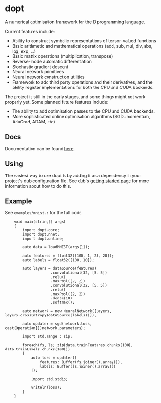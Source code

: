 dopt
====

A numerical optimisation framework for the D programming language.

Current features include:

* Ability to construct symbolic representations of tensor-valued functions
* Basic arithmetic and mathematical operations (add, sub, mul, div, abs, log, exp, ...)
* Basic matrix operations (multiplication, transpose)
* Reverse-mode automatic differentiation
* Stochastic gradient descent
* Neural network primitives
* Neural network construction utilities
* Framework to add third party operations and their derivatives, and the ability register implementations for both the CPU and CUDA backends.

The project is still in the early stages, and some things might not work properly yet. Some planned future features include:

* The ability to add optimisation passes to the CPU and CUDA backends.
* More sophisticated online optimisation algorithms (SGD+momentum, AdaGrad, ADAM, etc)

Docs
----

Documentation can be found [here](https://henrygouk.github.io/dopt/).

Using
-----

The easiest way to use dopt is by adding it as a dependency in your project's dub configuration file. See dub's [getting started page](http://code.dlang.org/getting_started) for more information about how to do this.

Example
-------

See `examples/mnist.d` for the full code.

```
    void main(string[] args)
    {
        import dopt.core;
        import dopt.nnet;
        import dopt.online;

        auto data = loadMNIST(args[1]);

        auto features = float32([100, 1, 28, 28]);
        auto labels = float32([100, 10]);

        auto layers = dataSource(features)
                     .convolutional(32, [5, 5])
                     .relu()
                     .maxPool([2, 2])
                     .convolutional(32, [5, 5])
                     .relu()
                     .maxPool([2, 2])
                     .dense(10)
                     .softmax();

        auto network = new NeuralNetwork([layers, layers.crossEntropy(dataSource(labels))]);

        auto updater = sgd(network.loss, cast(Operation[])network.parameters);

        import std.range : zip;

        foreach(fs, ls; zip(data.trainFeatures.chunks(100), data.trainLabels.chunks(100)))
        {
            auto loss = updater([
                features: Buffer(fs.joiner().array()),
                labels: Buffer(ls.joiner().array())
            ]);

            import std.stdio;

            writeln(loss);
        }
    }
```
